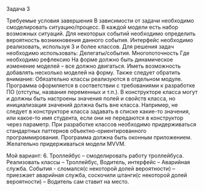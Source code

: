 Задача 3


Требуемые условия завершения
В зависимости от задачи необходимо смоделировать ситуацию/процесс. В каждой модели есть набор возможных ситуаций. 
Для некоторых событий необходимо определить вероятность возникновения данного события.
Интерфейс необходимо реализовать, используя 3 и более классов.
Для решения задач необходимо использовать:
Делегаты/события.
Многопоточность
Где необходимо рефлексию
На форме должно быть динамическое изменение моделей – все должно двигаться. 
Иметь возможность добавлять несколько моделей на форму.
Также следует обратить внимание:
Обязательно классы реализуются в отдельном модуле. 
Программа оформляется в соответствии с требованиями к разработке ПО (отступы, названия переменных и т.п.). 
В конструкторе класса могут и должны быть настроены значения полей и свойств класса, но инициализация значений должна быть вне класса. 
Например, не следует в конструкторе класса задавать в списке какие-то значения, или какое-то имя студента, если они не передаются в конструктор через параметр.
При разработке классов необходимо придерживаться стандартных паттернов объектно-ориентированного программирования.
Программа должна быть оконным приложением.
Желательно придерживаться модели MVVM.

Мой вариант:  6.
Троллейбус – смоделировать работу троллейбуса. 
Реализовать классы – Троллейбус, Водитель, интерфейс – Аварийная служба. 
События - сломался(с некоторой долей вероятности) – приезжает аварийная служба, соскочили штанги(с некоторой долей вероятности) – Водитель сам ставит на место.
